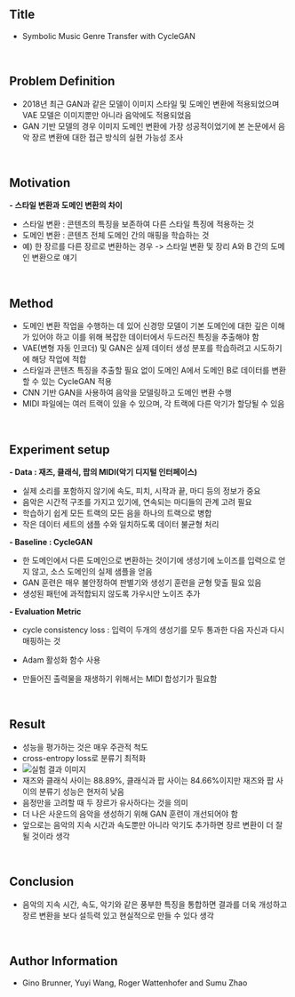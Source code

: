 ## Title  
- Symbolic Music Genre Transfer with CycleGAN
  
<br/>

## Problem Definition  
- 2018년 최근 GAN과 같은 모델이 이미지 스타일 및 도메인 변환에 적용되었으며 VAE 모델은 이미지뿐만 아니라 음악에도 적용되었음  
- GAN 기반 모델의 경우 이미지 도메인 변환에 가장 성공적이었기에 본 논문에서 음악 장르 변환에 대한 접근 방식의 실현 가능성 조사  

<br/>

## Motivation  
**- 스타일 변환과 도메인 변환의 차이**  
 - 스타일 변환 : 콘텐츠의 특징을 보존하여 다른 스타일 특징에 적용하는 것  
 - 도메인 변환 : 콘텐츠 전체 도메인 간의 매핑을 학습하는 것  
 - 예) 한 장르를 다른 장르로 변환하는 경우 -> 스타일 변환 및 장리 A와 B 간의 도메인 변환으로 얘기  

<br/>

## Method  
- 도메인 변환 작업을 수행하는 데 있어 신경망 모델이 기본 도메인에 대한 깊은 이해가 있어야 하고 이를 위해 복잡한 데이터에서 두드러진 특징을 추출해야 함  
- VAE(변형 자동 인코더) 및 GAN은 실제 데이터 생성 분포를 학습하려고 시도하기에 해당 작업에 적합  
- 스타일과 콘텐츠 특징을 추출할 필요 없이 도메인 A에서 도메인 B로 데이터를 변환할 수 있는 CycleGAN 적용  
- CNN 기반 GAN을 사용하여 음악을 모델링하고 도메인 변환 수행  
- MIDI 파일에는 여러 트랙이 있을 수 있으며, 각 트랙에 다른 악기가 할당될 수 있음  

<br/>

## Experiment setup  
**- Data : 재즈, 클래식, 팝의 MIDI(악기 디지털 인터페이스)**  
 - 실제 소리를 포함하지 않기에 속도, 피치, 시작과 끝, 마디 등의 정보가 중요  
 - 음악은 시간적 구조를 가지고 있기에, 연속되는 마디들의 관계 고려 필요  
 - 학습하기 쉽게 모든 트랙의 모든 음을 하나의 트랙으로 병합  
 - 작은 데이터 세트의 샘플 수와 일치하도록 데이터 불균형 처리
 
**- Baseline : CycleGAN**  
 - 한 도메인에서 다른 도메인으로 변환하는 것이기에 생성기에 노이즈를 입력으로 얻지 않고, 소스 도메인의 실제 샘플을 얻음  
 - GAN 훈련은 매우 불안정하여 판별기와 생성기 훈련을 균형 맞출 필요 있음  
 - 생성된 패턴에 과적합되지 않도록 가우시안 노이즈 추가
  
**- Evaluation Metric**  
 - cycle consistency loss : 입력이 두개의 생성기를 모두 통과한 다음 자신과 다시 매핑하는 것  
 - Adam 활성화 함수 사용  

- 만들어진 출력물을 재생하기 위해서는 MIDI 합성기가 필요함  

<br/>

## Result  
- 성능을 평가하는 것은 매우 주관적 척도  
- cross-entropy loss로 분류기 최적화
- ![실험 결과 이미지](https://github.com/Hyeji-Jo/Papers-related-to-the-Music-Style-Transfer/assets/61963922/5c6937d6-9bbc-48ed-ada5-fe32d4fcc6ad)
- 재즈와 클래식 사이는 88.89%, 클래식과 팝 사이는 84.66%이지만 재즈와 팝 사이의 분류기 성능은 현저히 낮음  
- 음정만을 고려할 때 두 장르가 유사하다는 것을 의미  
- 더 나은 사운드의 음악을 생성하기 위해 GAN 훈련이 개선되어야 함  
- 앞으로는 음악의 지속 시간과 속도뿐만 아니라 악기도 추가하면 장르 변환이 더 잘 될 것이라 생각  

<br/>

## Conclusion  
- 음악의 지속 시간, 속도, 악기와 같은 풍부한 특징을 통합하면 결과를 더욱 개성하고 장르 변환을 보다 설득력 있고 현실적으로 만들 수 있다 생각  

<br/>

## Author Information  
- Gino Brunner, Yuyi Wang, Roger Wattenhofer and Sumu Zhao  


